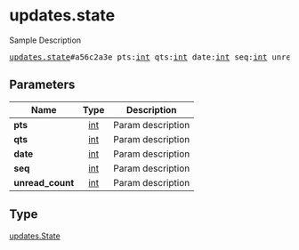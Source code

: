 # updates.state

Sample Description

<pre>
<a href="../constructor/updates.state.md">updates.state</a>#a56c2a3e pts:<a href="../type/int.md">int</a> qts:<a href="../type/int.md">int</a> date:<a href="../type/int.md">int</a> seq:<a href="../type/int.md">int</a> unread_count:<a href="../type/int.md">int</a> = <a href="../type/updates.State.md">updates.State</a>;</pre>
## Parameters

| Name | Type | Description |
|------|:----:|-------------|
| **pts** | <a href="../type/int.md">int</a> | Param description |
| **qts** | <a href="../type/int.md">int</a> | Param description |
| **date** | <a href="../type/int.md">int</a> | Param description |
| **seq** | <a href="../type/int.md">int</a> | Param description |
| **unread_count** | <a href="../type/int.md">int</a> | Param description |

## Type

<a href="../type/updates.State.md">updates.State</a>
